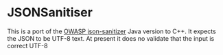 # JSONSanitiser
This is a port of the [OWASP json-sanitizer](https://github.com/OWASP/json-sanitizer) Java version to C++. It expects the JSON to be UTF-8 text. At present it does no validate that the input is correct UTF-8
